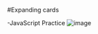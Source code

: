 #Expanding cards

-JavaScript Practice
![image](https://github.com/Atharva-Karhale/Expanding-Card-JavaScript-Practice-/assets/141917763/67d057b5-68e2-4f3a-aee7-1961d588be3c)
